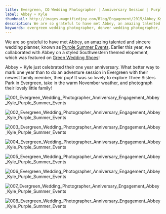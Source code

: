 ```yaml
---
title: Evergreen, CO Wedding Photographer | Anniversary Session | Purple Summer Events | Abbey + Kyle
label: Abbey + Kyle
thumbnail: http://images.magnifiedjoy.com/Blog/Engagement/2015/Abbey_Kyle_Anniversary/001_Evergreen_Wedding_Photographer_Abbey_Kyle.jpg
description: We are so grateful to have met Abbey, an amazing talented and sincere wedding planner, known as Purple Summer Events. Earlier this year, we collaborated with Abbey on a styled Southwestern themed elopement, which was featured on Green Wedding Shoes! Abbey + Kyle just celebrated their one year anniversary. What better way to mark one year than to do an adventure session in Evergreen with their newest family member, their pup! It was so lovely to explore Three Sisters Park in Evergreen, take in the warm November weather, and photograph their lovely little family!
keywords: evergreen wedding photographer, denver wedding photographer, best wedding planners in denver, evergreen engagement, purple summer events, evergreen lake house wedding, outdoor engagement shoot, mountain engagement, epic mountain portraits 
---
```

We are so grateful to have met Abbey, an amazing talented and sincere wedding planner, known as [Purple Summer Events](http://purplesummerevents.com/). Earlier this year, we collaborated with Abbey on a styled Southwestern themed elopement, which was featured on [Green Wedding Shoes](http://greenweddingshoes.com/intimate-mountain-elopement-inspiration/)! 

Abbey + Kyle just celebrated their one year anniversary. What better way to mark one year than to do an adventure session in Evergreen with their newest family member, their pup! It was so lovely to explore Three Sisters Park in Evergreen, take in the warm November weather, and photograph their lovely little family!

![001_Evergreen_Wedding_Photographer_Anniversary_Engagement_Abbey_Kyle_Purple_Summer_Events](http://images.magnifiedjoy.com/Blog/Engagement/2015/Abbey_Kyle_Anniversary/001_Evergreen_Wedding_Photographer_Anniversary_Engagement_Abbey_Kyle_Purple_Summer_Events.jpg)

![002_Evergreen_Wedding_Photographer_Anniversary_Engagement_Abbey_Kyle_Purple_Summer_Events](http://images.magnifiedjoy.com/Blog/Engagement/2015/Abbey_Kyle_Anniversary/002_Evergreen_Wedding_Photographer_Anniversary_Engagement_Abbey_Kyle_Purple_Summer_Events.jpg)

![003_Evergreen_Wedding_Photographer_Anniversary_Engagement_Abbey_Kyle_Purple_Summer_Events](http://images.magnifiedjoy.com/Blog/Engagement/2015/Abbey_Kyle_Anniversary/003_Evergreen_Wedding_Photographer_Anniversary_Engagement_Abbey_Kyle_Purple_Summer_Events.jpg)

![004_Evergreen_Wedding_Photographer_Anniversary_Engagement_Abbey_Kyle_Purple_Summer_Events](http://images.magnifiedjoy.com/Blog/Engagement/2015/Abbey_Kyle_Anniversary/004_Evergreen_Wedding_Photographer_Anniversary_Engagement_Abbey_Kyle_Purple_Summer_Events.jpg)

![005_Evergreen_Wedding_Photographer_Anniversary_Engagement_Abbey_Kyle_Purple_Summer_Events](http://images.magnifiedjoy.com/Blog/Engagement/2015/Abbey_Kyle_Anniversary/005_Evergreen_Wedding_Photographer_Anniversary_Engagement_Abbey_Kyle_Purple_Summer_Events.jpg)

![006_Evergreen_Wedding_Photographer_Anniversary_Engagement_Abbey_Kyle_Purple_Summer_Events](http://images.magnifiedjoy.com/Blog/Engagement/2015/Abbey_Kyle_Anniversary/006_Evergreen_Wedding_Photographer_Anniversary_Engagement_Abbey_Kyle_Purple_Summer_Events.jpg)

![007_Evergreen_Wedding_Photographer_Anniversary_Engagement_Abbey_Kyle_Purple_Summer_Events](http://images.magnifiedjoy.com/Blog/Engagement/2015/Abbey_Kyle_Anniversary/007_Evergreen_Wedding_Photographer_Anniversary_Engagement_Abbey_Kyle_Purple_Summer_Events.jpg)

![008_Evergreen_Wedding_Photographer_Anniversary_Engagement_Abbey_Kyle_Purple_Summer_Events](http://images.magnifiedjoy.com/Blog/Engagement/2015/Abbey_Kyle_Anniversary/008_Evergreen_Wedding_Photographer_Anniversary_Engagement_Abbey_Kyle_Purple_Summer_Events.jpg)
